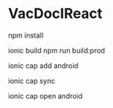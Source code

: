 # VacDocIReact

npm install

ionic build         <!--for local build-->
npm run build:prod  <!-- for production build -->

ionic cap add android 

ionic cap sync <!-- for synchronizing the changes that have been made to application after build -->

ionic cap open android
